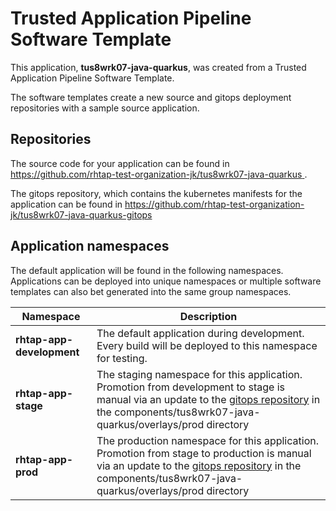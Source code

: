 # Trusted Application Pipeline Software Template

This application, **tus8wrk07-java-quarkus**, was created from a Trusted Application Pipeline Software Template.

The software templates create a new source and gitops deployment repositories with a sample source application. 

## Repositories

The source code for your application can be found in [https://github.com/rhtap-test-organization-jk/tus8wrk07-java-quarkus ](https://github.com/rhtap-test-organization-jk/tus8wrk07-java-quarkus ).
 
The gitops repository, which contains the kubernetes manifests for the application can be found in 
[https://github.com/rhtap-test-organization-jk/tus8wrk07-java-quarkus-gitops ](https://github.com/rhtap-test-organization-jk/tus8wrk07-java-quarkus-gitops ) 

## Application namespaces 

The default application will be found in the following namespaces. Applications can be deployed into unique namespaces or multiple software templates can also bet generated into the same group namespaces.  

|  Namespace   |  Description   |  
| -------- | -------- |   
| **rhtap-app-development** | The default application during development. Every build will be deployed to this namespace for testing. | 
| **rhtap-app-stage** | The staging namespace for this application. Promotion from development to stage is manual via an update to the [gitops repository](https://github.com/rhtap-test-organization-jk/tus8wrk07-java-quarkus-gitops ) in the components/tus8wrk07-java-quarkus/overlays/prod directory |  
| **rhtap-app-prod** | The production namespace for this application. Promotion from stage to production is manual via an update to the [gitops repository](https://github.com/rhtap-test-organization-jk/tus8wrk07-java-quarkus-gitops ) in the components/tus8wrk07-java-quarkus/overlays/prod directory | 